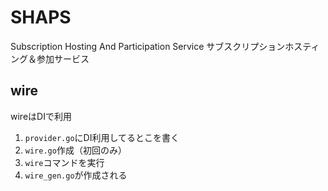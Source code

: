 # SHAPS
Subscription Hosting And Participation Service
サブスクリプションホスティング＆参加サービス

## wire
wireはDIで利用
1. `provider.go`にDI利用してるとこを書く
2. `wire.go`作成（初回のみ）
3. `wire`コマンドを実行
4. `wire_gen.go`が作成される
